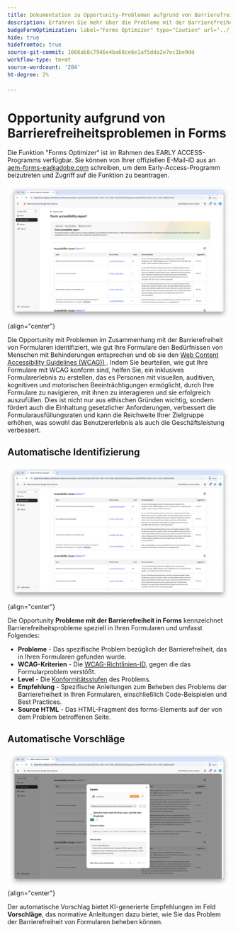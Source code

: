 ```yaml
---
title: Dokumentation zu Opportunity-Problemen aufgrund von Barrierefreiheit in Forms
description: Erfahren Sie mehr über die Probleme mit der Barrierefreiheit von Formularen und wie Sie damit die Barrierefreiheit von Formularen und das Benutzererlebnis auf Ihrer Website verbessern können.
badgeFormOptimization: label="Forms Optimizer" type="Caution" url="../../opportunity-types/form-optimization.md" tooltip="Forms Optimizer"
hide: true
hidefromtoc: true
source-git-commit: 1666ab8c7946e4ba68ce6e1af5dda2e7ec1be9dd
workflow-type: tm+mt
source-wordcount: '284'
ht-degree: 2%

---
```



# Opportunity aufgrund von Barrierefreiheitsproblemen in Forms

<span class="preview"> Die Funktion &quot;Forms Optimizer“ ist im Rahmen des EARLY ACCESS-Programms verfügbar. Sie können von Ihrer offiziellen E-Mail-ID aus an aem-forms-ea@adobe.com schreiben, um dem Early-Access-Programm beizutreten und Zugriff auf die Funktion zu beantragen. </span>

![Opportunity aufgrund von Barrierefreiheitsproblemen in Forms](./assets/forms-accessibility-issues/hero.png){align="center"}

Die Opportunity mit Problemen im Zusammenhang mit der Barrierefreiheit von Formularen identifiziert, wie gut Ihre Formulare den Bedürfnissen von Menschen mit Behinderungen entsprechen und ob sie den [Web Content Accessibility Guidelines (WCAG)) ](https://www.w3.org/TR/WCAG21/). Indem Sie beurteilen, wie gut Ihre Formulare mit WCAG konform sind, helfen Sie, ein inklusives Formularerlebnis zu erstellen, das es Personen mit visuellen, auditiven, kognitiven und motorischen Beeinträchtigungen ermöglicht, durch Ihre Formulare zu navigieren, mit ihnen zu interagieren und sie erfolgreich auszufüllen. Dies ist nicht nur aus ethischen Gründen wichtig, sondern fördert auch die Einhaltung gesetzlicher Anforderungen, verbessert die Formularausfüllungsraten und kann die Reichweite Ihrer Zielgruppe erhöhen, was sowohl das Benutzererlebnis als auch die Geschäftsleistung verbessert.

## Automatische Identifizierung

![Probleme mit der Barrierefreiheit von Formularen automatisch identifizieren](./assets/forms-accessibility-issues/auto-identify.png){align="center"}

Die Opportunity **Probleme mit der Barrierefreiheit in Forms** kennzeichnet Barrierefreiheitsprobleme speziell in Ihren Formularen und umfasst Folgendes:

* **Probleme** - Das spezifische Problem bezüglich der Barrierefreiheit, das in Ihren Formularen gefunden wurde.
* **WCAG-Kriterien** - Die [WCAG-Richtlinien-ID](https://www.w3.org/TR/WCAG21/), gegen die das Formularproblem verstößt.
* **Level** - Die [Konformitätsstufen](https://www.w3.org/WAI/WCAG21/Understanding/conformance#levels) des Problems.
* **Empfehlung** - Spezifische Anleitungen zum Beheben des Problems der Barrierefreiheit in Ihren Formularen, einschließlich Code-Beispielen und Best Practices.
* **Source HTML** - Das HTML-Fragment des forms-Elements auf der von dem Problem betroffenen Seite.

## Automatische Vorschläge

![Probleme mit der Barrierefreiheit von Formularen automatisch vorschlagen](./assets/forms-accessibility-issues/auto-suggest.png){align="center"}

Der automatische Vorschlag bietet KI-generierte Empfehlungen im Feld **Vorschläge**, das normative Anleitungen dazu bietet, wie Sie das Problem der Barrierefreiheit von Formularen beheben können.

<!-- 

## Auto-optimize

[!BADGE Ultimate]{type=Positive tooltip="Ultimate"}

![Auto-optimize forms accessibility issues](./assets/accessibility-issues/auto-optimize.png){align="center"}

Sites Optimizer Ultimate adds the ability to deploy auto-optimization for the form accessibility issues found.

>[!BEGINTABS]

>[!TAB Deploy optimization]

{{auto-optimize-deploy-optimization-slack}}

>[!TAB Request approval]

{{auto-optimize-request-approval}}

>[!ENDTABS]
-->

